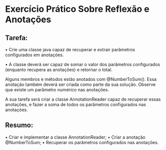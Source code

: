 # Exercício Prático Sobre Reflexão e Anotações

##  Tarefa:

• Crie uma classe java capaz de recuperar e extrair parâmetros configurados em  anotações.

• A classe deverá ser capaz de somar o valor dos parâmetros configurados (enquanto recupera as anotações) e retornar o total.

Alguns membros e métodos estão anotados com @NumberToSum(). Essa anotação também deverá ser criada como parte da sua
solução. Observe que existe um parâmetro numérico nas anotações.

A sua tarefa será criar a classe AnnotationReader capaz de recuperar essas anotações, e fazer a soma de todos os parâmetros configurados nas anotações.

## Resumo:

• Criar e implementar a classe AnnotationReader;
• Criar a anotação @NumberToSum;
• Recuperar os parâmetros configurados nas anotações.
